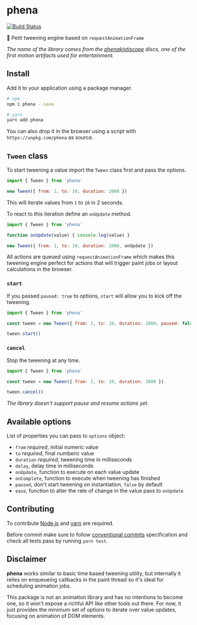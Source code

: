 # phena

[![Build Status](https://travis-ci.org/jeremenichelli/phena.svg?branch=master)](https://travis-ci.org/jeremenichelli/phena)

🔮 Petit tweening engine based on `requestAnimationFrame`

_The name of the library comes from the [phenakistiscope](https://en.wikipedia.org/wiki/Phenakistiscope) discs, one of the first motion artifacts used for entertainment._

## Install

Add it to your application using a package manager.

```sh
# npm
npm i phena --save

# yarn
yarn add phena
```

You can also drop it in the browser using a script with `https://unpkg.com/phena` as source.

## `Tween` class

To start tweening a value import the `Tween` class first and pass the options.

```js
import { Tween } from 'phena'

new Tween({ from: 1, to: 10, duration: 2000 })
```

This will iterate values from `1` to `10` in 2 seconds.

To react to this iteration define an `onUpdate` method.

```js
import { Tween } from 'phena'

function onUpdate(value) { console.log(value) }

new Tween({ from: 1, to: 10, duration: 2000, onUpdate })
```

All actions are queued using `requestAnimationFrame` which makes this tweening engine perfect for actions that will trigger paint jobs or layout calculations in the browser.

### `start`

If you passed `paused: true` to options, `start` will allow you to kick off the tweening.

```js
import { Tween } from 'phena'

const tween = new Tween({ from: 1, to: 10, duration: 2000, paused: false })

tween.start()
```

### `cancel`

Stop the tweening at any time.

```js
import { Tween } from 'phena'

const tween = new Tween({ from: 1, to: 10, duration: 2000 })

tween.cancel()
```

_The library doesn't support pause and resume actions yet._


## Available options

List of properties you can pass to `options` object:

 - `from` _required_, initial numeric value
 - `to` _required_, final numberic value
 - `duration` _required_, tweening time in milliseconds
 - `delay`, delay time in milliseconds
 - `onUpdate`, function to execute on each value update
 - `onComplete`, function to execute when tweening has finished
 - `paused`, don't start tweening on instantiation, `false` by default
 - `ease`, function to alter the rate of change in the value pass to `onUpdate`

## Contributing

To contribute [Node.js](//nodejs.org) and [yarn](//yarnpkg.com) are required.

Before commit make sure to follow [conventional commits](//www.conventionalcommits.org) specification and check all tests pass by running `yarn test`.

## Disclaimer

**phena** works similar to basic time based tweening utility, but internally it relies on enqueueing callbacks in the paint thread so it's ideal for scheduling animation jobs.

This package is not an animation library and has no intentions to become one, so it won't expose a richful API like other tools out there. For now, it just provides the minimum set of options to iterate over value updates, focusing on animation of DOM elements.
